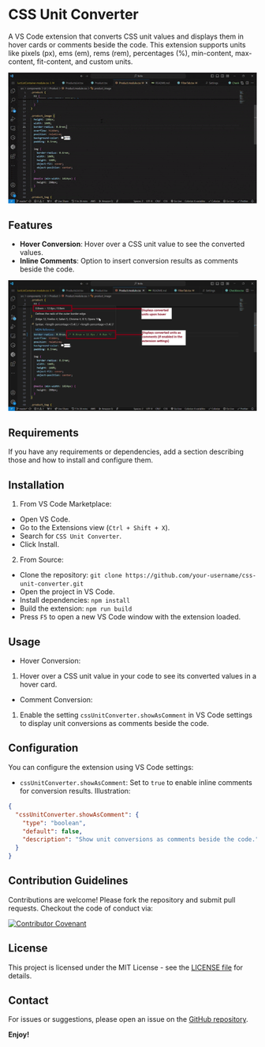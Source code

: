 # CSS Unit Converter

A VS Code extension that converts CSS unit values and displays them in hover cards or comments beside the code. This extension supports units like pixels (px), ems (em), rems (rem), percentages (%), min-content, max-content, fit-content, and custom units.

![feature](/src//assets/feature.gif)

## Features

- **Hover Conversion**: Hover over a CSS unit value to see the converted values.
- **Inline Comments**: Option to insert conversion results as comments beside the code.

![feature](/src//assets/feature.jpg)

## Requirements

If you have any requirements or dependencies, add a section describing those and how to install and configure them.

## Installation

1. From VS Code Marketplace:

- Open VS Code.
- Go to the Extensions view (`Ctrl + Shift + X`).
- Search for `CSS Unit Converter`.
- Click Install.

2. From Source:

- Clone the repository: `git clone https://github.com/your-username/css-unit-converter.git`
- Open the project in VS Code.
- Install dependencies: `npm install`
- Build the extension: `npm run build`
- Press `F5` to open a new VS Code window with the extension loaded.

## Usage

- Hover Conversion:

1. Hover over a CSS unit value in your code to see its converted values in a hover card.

- Comment Conversion:

1. Enable the setting `cssUnitConverter.showAsComment` in VS Code settings to display unit conversions as comments beside the code.

## Configuration

You can configure the extension using VS Code settings:

- `cssUnitConverter.showAsComment`: Set to `true` to enable inline comments for conversion results. Illustration:

```json
{
  "cssUnitConverter.showAsComment": {
    "type": "boolean",
    "default": false,
    "description": "Show unit conversions as comments beside the code."
  }
}
```

## Contribution Guidelines

Contributions are welcome! Please fork the repository and submit pull requests. Checkout the code of conduct via:

[![Contributor Covenant](https://img.shields.io/badge/Contributor%20Covenant-2.1-4baaaa.svg)](CODE_OF_CONDUCT.md)

## License

This project is licensed under the MIT License - see the [LICENSE file](https://github.com/oluwatimilehinawoniyi/css-unit-converter/blob/master/LICENSE) for details.

## Contact

For issues or suggestions, please open an issue on the [GitHub repository](https://github.com/oluwatimilehinawoniyi/css-unit-converter/issues).

**Enjoy!**
